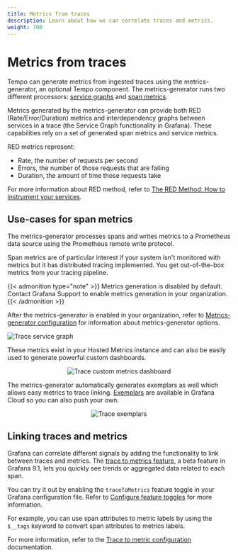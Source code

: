 ```yaml
---
title: Metrics from traces
description: Learn about how we can correlate traces and metrics.
weight: 700
---
```


# Metrics from traces

Tempo can generate metrics from ingested traces using the metrics-generator, an optional Tempo component. The metrics-generator runs two different processors: [service graphs](https://grafana.com/docs/tempo/<TEMPO_VERSION>/metrics-generator/service_graphs/) and [span metrics](https://grafana.com/docs/tempo/<TEMPO_VERSION>/metrics-generator/span_metrics).

Metrics generated by the metrics-generator can provide both RED (Rate/Error/Duration) metrics and interdependency graphs between services in a trace (the Service Graph functionality in Grafana).
These capabilities rely on a set of generated span metrics and service metrics.

RED metrics represent:

- Rate, the number of requests per second
- Errors, the number of those requests that are failing
- Duration, the amount of time those requests take

For more information about RED method, refer to [The RED Method: How to instrument your services](/blog/2018/08/02/the-red-method-how-to-instrument-your-services/).

## Use-cases for span metrics

The metrics-generator processes spans and writes metrics to a Prometheus data source using the Prometheus remote write protocol.

Span metrics are of particular interest if your system isn't monitored with metrics but it has distributed tracing implemented. You get out-of-the-box metrics from your tracing pipeline.

{{< admonition type="note" >}}
Metrics generation is disabled by default. Contact Grafana Support to enable metrics generation in your organization.
{{< /admonition >}}

After the metrics-generator is enabled in your organization, refer to [Metrics-generator configuration](https://grafana.com/docs/tempo/<TEMPO_VERSION>/configuration/#metrics-generator) for information about metrics-generator options.

![Trace service graph](/media/docs/grafana/data-sources/tempo/query-editor/tempo-ds-query-service-graph.png)

These metrics exist in your Hosted Metrics instance and can also be easily used to generate powerful custom dashboards.

<p align="center"><img src="../assets/trace_custom_metrics_dash.png" alt="Trace custom metrics dashboard"></p>

The metrics-generator automatically generates exemplars as well which allows easy metrics to trace linking.
[Exemplars](https://grafana.com/docs/grafana/<GRAFANA_VERSION>/fundamentals/exemplars/) are available in Grafana Cloud so you can also push your own.

<p align="center"><img src="../assets/trace_exemplars.png" alt="Trace exemplars"></p>

## Linking traces and metrics

Grafana can correlate different signals by adding the functionality to link between traces and metrics. The [trace to metrics feature](https://grafana.com/blog/2022/08/18/new-in-grafana-9.1-trace-to-metrics-allows-users-to-navigate-from-a-trace-span-to-a-selected-data-source/), a beta feature in Grafana 9.1, lets you quickly see trends or aggregated data related to each span.

You can try it out by enabling the `traceToMetrics` feature toggle in your Grafana configuration file.
Refer to [Configure feature toggles](https://grafana.com/docs/grafana/<GRAFANA_VERSION>/setup-grafana/configure-grafana/feature-toggles/) for more information.

For example, you can use span attributes to metric labels by using the `$__tags` keyword to convert span attributes to metrics labels.

For more information, refer to the [Trace to metric configuration](https://grafana.com/docs/grafana/<GRAFANA_VERSION>/datasources/tempo/configure-tempo-data-source/#trace-to-metrics) documentation.
